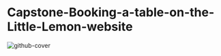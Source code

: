 # Capstone-Booking-a-table-on-the-Little-Lemon-website
![github-cover](https://github.com/siobhanmcgorty/Capstone-Booking-a-table-on-the-Little-Lemon-website/assets/127350136/560aae6b-74a4-4eb4-b1ff-ce2a0c1b8db2)
